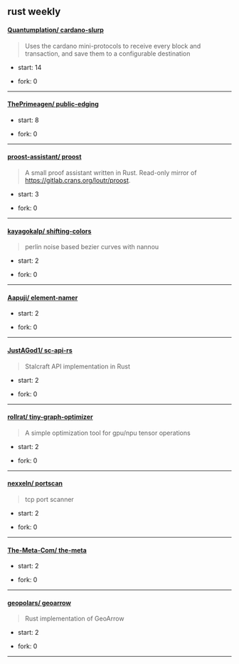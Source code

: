 ## rust weekly

#### [Quantumplation/ cardano-slurp](https://github.com/Quantumplation/cardano-slurp)
>  Uses the cardano mini-protocols to receive every block and transaction, and save them to a configurable destination
+ start: 14
+ fork: 0
---
#### [ThePrimeagen/ public-edging](https://github.com/ThePrimeagen/public-edging)
>  
+ start: 8
+ fork: 0
---
#### [proost-assistant/ proost](https://github.com/proost-assistant/proost)
>  A small proof assistant written in Rust. Read-only mirror of https://gitlab.crans.org/loutr/proost.
+ start: 3
+ fork: 0
---
#### [kayagokalp/ shifting-colors](https://github.com/kayagokalp/shifting-colors)
>  perlin noise based bezier curves with nannou
+ start: 2
+ fork: 0
---
#### [Aapuji/ element-namer](https://github.com/Aapuji/element-namer)
>  
+ start: 2
+ fork: 0
---
#### [JustAGod1/ sc-api-rs](https://github.com/JustAGod1/sc-api-rs)
>  Stalcraft API implementation in Rust
+ start: 2
+ fork: 0
---
#### [rollrat/ tiny-graph-optimizer](https://github.com/rollrat/tiny-graph-optimizer)
>  A simple optimization tool for gpu/npu tensor operations
+ start: 2
+ fork: 0
---
#### [nexxeln/ portscan](https://github.com/nexxeln/portscan)
>  tcp port scanner
+ start: 2
+ fork: 0
---
#### [The-Meta-Com/ the-meta](https://github.com/The-Meta-Com/the-meta)
>  
+ start: 2
+ fork: 0
---
#### [geopolars/ geoarrow](https://github.com/geopolars/geoarrow)
>  Rust implementation of GeoArrow
+ start: 2
+ fork: 0
---